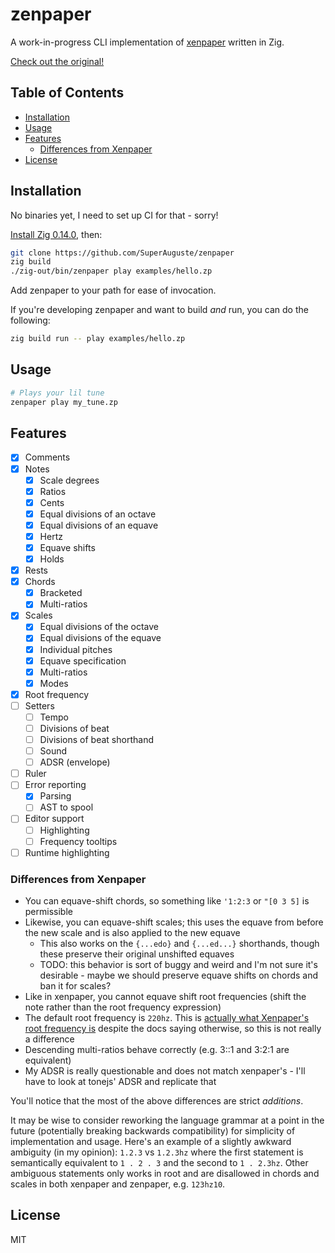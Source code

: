 <!-- omit in toc -->
# zenpaper

A work-in-progress CLI implementation of [xenpaper](https://github.com/dxinteractive/xenpaper) written in Zig.

[Check out the original!](https://dxinteractive.github.io/xenpaper/)

<!-- omit in toc -->
## Table of Contents

- [Installation](#installation)
- [Usage](#usage)
- [Features](#features)
  - [Differences from Xenpaper](#differences-from-xenpaper)
- [License](#license)

## Installation

No binaries yet, I need to set up CI for that - sorry!

[Install Zig 0.14.0](https://ziglang.org/download/#release-0.14.0), then:

```bash
git clone https://github.com/SuperAuguste/zenpaper
zig build
./zig-out/bin/zenpaper play examples/hello.zp
```

Add zenpaper to your path for ease of invocation.

If you're developing zenpaper and want to build *and* run, you can do the following:
```bash
zig build run -- play examples/hello.zp
```

## Usage

```bash
# Plays your lil tune 
zenpaper play my_tune.zp
```

## Features

- [x] Comments
- [x] Notes
  - [x] Scale degrees
  - [x] Ratios
  - [x] Cents
  - [x] Equal divisions of an octave
  - [x] Equal divisions of an equave
  - [x] Hertz
  - [x] Equave shifts
  - [x] Holds
- [x] Rests
- [x] Chords
  - [x] Bracketed
  - [x] Multi-ratios
- [x] Scales
  - [x] Equal divisions of the octave
  - [x] Equal divisions of the equave
  - [x] Individual pitches
  - [x] Equave specification
  - [x] Multi-ratios
  - [x] Modes
- [x] Root frequency
- [ ] Setters
  - [ ] Tempo
  - [ ] Divisions of beat
  - [ ] Divisions of beat shorthand
  - [ ] Sound
  - [ ] ADSR (envelope)
- [ ] Ruler
- [ ] Error reporting
  - [x] Parsing
  - [ ] AST to spool
- [ ] Editor support
  - [ ] Highlighting
  - [ ] Frequency tooltips
- [ ] Runtime highlighting

### Differences from Xenpaper

- You can equave-shift chords, so something like `'1:2:3` or `"[0 3 5]` is permissible
- Likewise, you can equave-shift scales; this uses the equave from before the new scale and is also
  applied to the new equave
  - This also works on the `{...edo}` and `{...ed...}` shorthands, though these preserve their original unshifted equaves
  - TODO: this behavior is sort of buggy and weird and I'm not sure it's desirable - maybe we should preserve equave shifts on chords and ban it for scales?
- Like in xenpaper, you cannot equave shift root frequencies (shift the note rather than the root frequency expression)
- The default root frequency is `220hz`. This is [actually what Xenpaper's root frequency is](https://github.com/dxinteractive/xenpaper/blob/4684a16be8f2ceaa387406ad5abc67c6862bc341/packages/xenpaper-ui/src/data/process-grammar.ts#L659) despite
the docs saying otherwise, so this is not really a difference
- Descending multi-ratios behave correctly (e.g. 3::1 and 3:2:1 are equivalent)
- My ADSR is really questionable and does not match xenpaper's - I'll have to look at 
  tonejs' ADSR and replicate that

You'll notice that the most of the above differences are strict *additions*.
 
It may be wise to consider reworking the language grammar at a point in the future (potentially
breaking backwards compatibility) for simplicity of implementation and usage. Here's an example 
of a slightly awkward ambiguity (in my opinion): `1.2.3` vs `1.2.3hz` where the first statement is
semantically equivalent to `1 . 2 . 3` and the second to `1 . 2.3hz`. Other ambiguous
statements only works in root and are disallowed in chords and scales in both xenpaper and zenpaper,
e.g. `123hz10`.

## License

MIT
